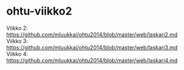 ohtu-viikko2
============
Viikko 2: https://github.com/mluukkai/ohtu2014/blob/master/web/laskari2.md  
Viikko 3: https://github.com/mluukkai/ohtu2014/blob/master/web/laskari3.md  
Viikko 4: https://github.com/mluukkai/ohtu2014/blob/master/web/laskari4.md  
